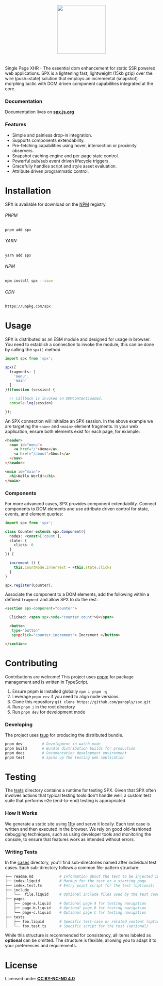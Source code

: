 <br>
<p align="center">
<a href="https://spx.js.org">
<img src="https://raw.githubusercontent.com/panoply/spx/13d4440296f86ca276c7de7b710dcd714f69b94f/docs/site/assets/svg/logo.svg"
width="160px">
</a>
</p>
<h1></h1>

Single Page XHR - The essential dom enhancement for static SSR powered web applications. SPX is a lightening fast, lightweight (15kb gzip) over the wire (push~state) solution that employs an incremental (snapshot) morphing tactic with DOM driven component capabilities integrated at the core.

### Documentation

Documentation lives on **[spx.js.org](https://spx.js.org)**

### Features

- Simple and painless drop-in integration.
- Supports components extendability.
- Pre-fetching capabilities using hover, intersection or proximity observers.
- Snapshot caching engine and per-page state control.
- Powerful pub/sub event driven lifecycle triggers.
- Gracefully handles script and style asset evaluation.
- Attribute driven programmatic control.

# Installation

SPX is available for download on the [NPM](https://www.npmjs.com/package/spx) registry.

###### PNPM

```bash
pnpm add spx
```

###### YARN

```bash
yarn add spx
```

###### NPM

```bash
npm install spx --save
```

###### CDN

```bash
https://unpkg.com/spx
```

# Usage

SPX is distributed as an ESM module and designed for usage in browser. You need to establish a connection to invoke the module, this can be done by calling the `spx()` method.

<!--prettier-ignore-->
```ts
import spx from 'spx';

spx({
  fragments: [
    'menu',
    'main'
  ]
})(function (session) {

  // Callback is invoked on DOMContentLoaded.
  console.log(session)

});
```

An SPX connection will initialize an SPX session. In the above example we are targeting the `<nav>` and `<main>` element fragments. In your web application, ensure both elements exist for each page, for example:

```html
<header>
  <nav id="menu">
    <a href="/">Home</a>
    <a href="/about">About</a>
  </nav>
</header>

<main id="main">
  <h1>Hello World!</h1>
</main>
```

### Components

For more advanced cases, SPX provides component extendability. Connect components to DOM elements and use attribute driven control for state, events, and element queries:

<!--prettier-ignore-->
```ts
import spx from 'spx';

class Counter extends spx.Component({
  nodes: <const>['count'],
  state: {
    clicks: 0
  }
}) {

  increment () {
    this.countNode.innerText = +this.state.clicks
  }
}

spx.register(Counter);

```

Associate the component to a DOM elements, add the following within a defined `fragment` and allow SPX to do the rest:

<!--prettier-ignore-->
```html
<section spx-component="counter">

  Clicked: <span spx-node="counter.count">0</span>

  <button
   type="button"
   spx@click="counter.increment"> Increment </button>

</section>
```

# Contributing

Contributions are welcome! This project uses [pnpm](https://pnpm.js.org/en/cli/install) for package management and is written in TypeScript.

1. Ensure pnpm is installed globally `npm i pnpm -g`
2. Leverage `pnpm env` if you need to align node versions.
3. Clone this repository `git clone https://github.com/panoply/spx.git`
4. Run `pnpm i` in the root directory
5. Run `pnpm dev` for development mode

### Developing

The project uses [tsup](https://tsup.egoist.sh) for producing the distributed bundle.

```bash
pnpm dev         # Development in watch mode
pnpm build       # Bundle distribution builds for production
pnpm docs        # Documentation development environment
pnpm test        # Spins up the testing web application
```

# Testing

The [tests](/tests/) directory contains a runtime for testing SPX. Given that SPX often involves actions that typical testing tools don't handle well, a custom test suite that performs e2e (end-to-end) testing is appropriated.

### How It Works

We generate a static site using [11ty](https://www.11ty.dev/) and serve it locally. Each test case is written and then executed in the browser. We rely on good old-fashioned debugging techniques, such as using developer tools and monitoring the console, to ensure that features work as intended without errors.

### Writing Tests

In the [cases](/test/cases/) directory, you'll find sub-directories named after individual test cases. Each sub-directory follows a common file-pattern structure:

```bash
├── readme.md            # Information about the test to be injected into index.liquid
├── index.liquid         # Markup for the test or a starting page
├── index.test.ts        # Entry point script for the test (optional)
├── include
│   └──  file.liquid     # Optional include files used by the test case
├── pages
│   ├── page-a.liquid    # Optional page A for testing navigation
│   ├── page-b.liquid    # Optional page B for testing navigation
│   └── page-c.liquid    # Optional page C for testing navigation
├── tests
│   ├── foo.liquid       # Specific test-case or related content (optional)
│   └── foo.test.ts      # Specific script for the test (optional)
```

While this structure is recommended for consistency, all items labeled as **optional** can be omitted. The structure is flexible, allowing you to adapt it to your preferences and requirements.

# License

Licensed under **[CC BY-NC-ND 4.0](./LICENSE)**
